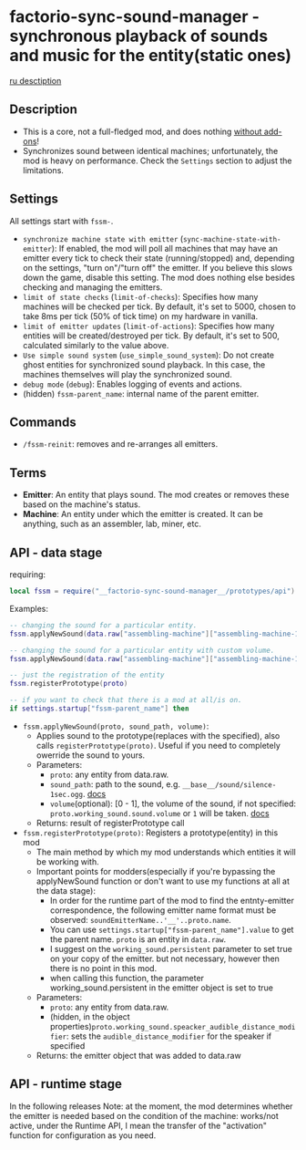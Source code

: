 # factorio-sync-sound-manager - synchronous playback of sounds and music for the entity(static ones)

[ru desctiption](https://github.com/asvdvl/factorio-sync-sound-manager/blob/master/README.ru.md)

## Description
- This is a core, not a full-fledged mod, and does nothing [without add-ons](https://mods.factorio.com/mod/factorio-sync-sound-manager/dependencies?direction=in&sort=idx&filter=required)!
- Synchronizes sound between identical machines; unfortunately, the mod is heavy on performance. Check the `Settings` section to adjust the limitations.

## Settings
All settings start with `fssm-`.

- `synchronize machine state with emitter` (`sync-machine-state-with-emitter`): If enabled, the mod will poll all machines that may have an emitter every tick to check their state (running/stopped) and, depending on the settings, "turn on"/"turn off" the emitter. If you believe this slows down the game, disable this setting. The mod does nothing else besides checking and managing the emitters.
- `limit of state checks` (`limit-of-checks`): Specifies how many machines will be checked per tick. By default, it's set to 5000, chosen to take 8ms per tick (50% of tick time) on my hardware in vanilla.
- `limit of emitter updates` (`limit-of-actions`): Specifies how many entities will be created/destroyed per tick. By default, it's set to 500, calculated similarly to the value above.
- `Use simple sound system` (`use_simple_sound_system`): Do not create ghost entities for synchronized sound playback. In this case, the machines themselves will play the synchronized sound.
- `debug mode` (`debug`): Enables logging of events and actions.
- (hidden) `fssm-parent_name`: internal name of the parent emitter.

## Commands
- `/fssm-reinit`: removes and re-arranges all emitters.

## Terms
- **Emitter**: An entity that plays sound. The mod creates or removes these based on the machine's status.
- **Machine**: An entity under which the emitter is created. It can be anything, such as an assembler, lab, miner, etc.

## API - data stage
requiring:
```lua
local fssm = require("__factorio-sync-sound-manager__/prototypes/api")
```
Examples:
```lua
-- changing the sound for a particular entity.
fssm.applyNewSound(data.raw["assembling-machine"]["assembling-machine-1"], "__my-mod__/my-sound.ogg")

-- changing the sound for a particular entity with custom volume.
fssm.applyNewSound(data.raw["assembling-machine"]["assembling-machine-1"], "__my-mod__/my-sound.ogg", 0.7)

-- just the registration of the entity
fssm.registerPrototype(proto)

-- if you want to check that there is a mod at all/is on.
if settings.startup["fssm-parent_name"] then
```
- `fssm.applyNewSound(proto, sound_path, volume)`:
    - Applies sound to the prototype(replaces with the specified), also calls `registerPrototype(proto)`.
    Useful if you need to completely owerride the sound to yours.
    - Parameters:
        - `proto`: any entity from data.raw.
        - `sound_path`: path to the sound, e.g. `__base__/sound/silence-1sec.ogg`. [docs](https://lua-api.factorio.com/latest/types/FileName.html)
        - `volume`(optional): [0 - 1], the volume of the sound, if not specified: `proto.working_sound.sound.volume` or `1` will be taken. [docs](https://lua-api.factorio.com/latest/types/Sound.html#volume)
    - Returns: result of registerPrototype call
- `fssm.registerPrototype(proto)`: Registers a prototype(entity) in this mod
    - The main method by which my mod understands which entities it will be working with.
    - Important points for modders(especially if you're bypassing the applyNewSound function or don't want to use my functions at all at the datа stage):
        - In order for the runtime part of the mod to find the entnty-emitter correspondence, the following emitter name format must be observed: `soundEmitterName..'__'..proto.name`. 
        - You can use `settings.startup["fssm-parent_name"].value` to get the parent name. `proto` is an entity in `data.raw`.
        - I suggest on the `working_sound.persistent` parameter to set true on your copy of the emitter. but not necessary, however then there is no point in this mod.
        - when calling this function, the parameter working_sound.persistent in the emitter object is set to true
    - Parameters:
        - `proto`: any entity from data.raw.
        - (hidden, in the object properties)`proto.working_sound.speacker_audible_distance_modifier`: sets the `audible_distance_modifier` for the speaker if specified
    - Returns: the emitter object that was added to data.raw

## API - runtime stage
In the following releases
Note: at the moment, the mod determines whether the emitter is needed based on the condition of the machine: works/not active, under the Runtime API, I mean the transfer of the "activation" function for configuration as you need.